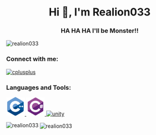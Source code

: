 <h1 align="center">Hi 👋, I'm Realion033</h1>
<h3 align="center">HA HA HA I'll be Monster!!</h3>

<p align="left"> <img src="https://komarev.com/ghpvc/?username=realion033&label=Profile%20views&color=0e75b6&style=flat" alt="realion033" /> </p>

<h3 align="left">Connect with me:</h3>
 <a href="https://discord.gg/YETq5EBNYE" target="_blank" rel="noreferrer"> <img src="https://www.vectorlogo.zone/logos/discord/discord-icon.svg" alt="cplusplus" width="50" height="50"/> </a>
<p align="left">
</p>

<h3 align="left">Languages and Tools:</h3>
<p align="left"> <a href="https://www.w3schools.com/cpp/" target="_blank" rel="noreferrer"> <img src="https://raw.githubusercontent.com/devicons/devicon/master/icons/cplusplus/cplusplus-original.svg" alt="cplusplus" width="50" height="50"/> </a> <a href="https://www.w3schools.com/cs/" target="_blank" rel="noreferrer"> <img src="https://raw.githubusercontent.com/devicons/devicon/master/icons/csharp/csharp-original.svg" alt="csharp" width="50" height="50"/> </a> <a href="https://unity.com/" target="_blank" rel="noreferrer"> <img src="https://www.vectorlogo.zone/logos/unity3d/unity3d-icon.svg" alt="unity" width="50" height="50"/> </a> </p>

<p><img align="left" src="https://github-readme-stats.vercel.app/api/top-langs?username=realion033&show_icons=true&locale=en&layout=compact" alt="realion033" /></p>

<p>&nbsp;<img align="center" src="https://github-readme-stats.vercel.app/api?username=realion033&show_icons=true&locale=en" alt="realion033" /></p>
